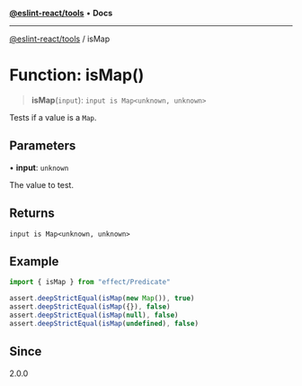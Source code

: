 [**@eslint-react/tools**](../README.md) • **Docs**

***

[@eslint-react/tools](../README.md) / isMap

# Function: isMap()

> **isMap**(`input`): `input is Map<unknown, unknown>`

Tests if a value is a `Map`.

## Parameters

• **input**: `unknown`

The value to test.

## Returns

`input is Map<unknown, unknown>`

## Example

```ts
import { isMap } from "effect/Predicate"

assert.deepStrictEqual(isMap(new Map()), true)
assert.deepStrictEqual(isMap({}), false)
assert.deepStrictEqual(isMap(null), false)
assert.deepStrictEqual(isMap(undefined), false)
```

## Since

2.0.0
